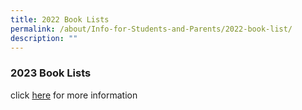 ```yaml
---
title: 2022 Book Lists
permalink: /about/Info-for-Students-and-Parents/2022-book-list/
description: ""
---
```

### **2023 Book Lists**

click [here](https://drive.google.com/drive/folders/1AvB9ScR1BEX-Fm1mXFXMobchbNXHJffs?usp=share_link) for more information